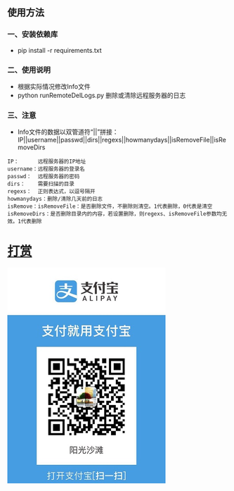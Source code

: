 ## 使用方法
### 一、安装依赖库
- pip install -r requirements.txt

### 二、使用说明
- 根据实际情况修改Info文件
- python runRemoteDelLogs.py 删除或清除远程服务器的日志

### 三、注意
- Info文件的数据以双管道符“||”拼接：IP||username||passwd||dirs||regexs||howmanydays||isRemoveFile||isRemoveDirs

```
IP：      远程服务器的IP地址
username：远程服务器的登录名
passwd：  远程服务器的密码
dirs：    需要扫描的目录
regexs：  正则表达式，以逗号隔开
howmanydays：删除/清除几天前的日志
isRemove：isRemoveFile：是否删除文件，不删除则清空。1代表删除，0代表是清空
isRemoveDirs：是否删除目录内的内容，若设置删除，则regexs、isRemoveFile参数均无效。1代表删除
```

# [打赏]()
![avatar](https://github.com/yanchunhuo/resources/blob/master/Alipay.jpg)
